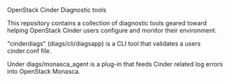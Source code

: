 
OpenStack Cinder Diagnostic tools 

This repository contains a collection of diagnostic tools geared toward helping OpenStack Cinder users configure and monitor 
their environment.

"cinderdiags" (diags/cli/diagsapp) is a CLI tool that validates a users cinder.conf file.

Under diags/monasca_agent is a plug-in that feeds Cinder related log errors into OpenStack Monasca.
